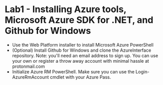 # Lab1 - Installing Azure tools, Microsoft Azure SDK for .NET, and Github for Windows

* Use the Web Platform installer to install Microsoft Azure PowerShell
* (Optional) Install Github for Windows and clone the AzureInterface repository. Note: you'll need an email address to sign up. You can use your own or register a throw away account with minimal hassle at protonmail.com
* Initialize Azure RM PowerShell. Make sure you can use the Login-AzureRmAccount cmdlet with your Azure Pass.
